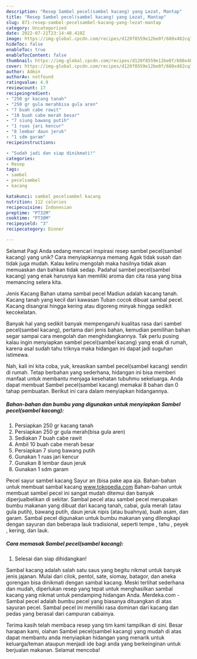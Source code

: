 ```yaml
---
description: "Resep Sambel pecel(sambel kacang) yang Lezat, Mantap"
title: "Resep Sambel pecel(sambel kacang) yang Lezat, Mantap"
slug: 871-resep-sambel-pecelsambel-kacang-yang-lezat-mantap
category: Uncategorized
date: 2022-07-21T23:14:48.410Z
image: https://img-global.cpcdn.com/recipes/d120f8559e12be0f/680x482cq70/sambel-pecelsambel-kacang-foto-resep-utama.jpg
hideToc: false
enableToc: true
enableTocContent: false
thumbnail: https://img-global.cpcdn.com/recipes/d120f8559e12be0f/680x482cq70/sambel-pecelsambel-kacang-foto-resep-utama.jpg
cover: https://img-global.cpcdn.com/recipes/d120f8559e12be0f/680x482cq70/sambel-pecelsambel-kacang-foto-resep-utama.jpg
author: Admin
authorAv: notfound
ratingvalue: 4.9
reviewcount: 17
recipeingredient:
- "250 gr kacang tanah"
- "250 gr gula merahbisa gula aren"
- "7 buah cabe rawit"
- "10 buah cabe merah besar"
- "7 siung bawang putih"
- "1 ruas jari kencur"
- "8 lembar daun jeruk"
- "1 sdm garam"
recipeinstructions:

- "Sudah jadi dan siap dinikmati!"
categories:
- Resep
tags:
- sambel
- pecelsambel
- kacang

katakunci: sambel pecelsambel kacang 
nutrition: 112 calories
recipecuisine: Indonesian
preptime: "PT32M"
cooktime: "PT30M"
recipeyield: "3"
recipecategory: Dinner

---
```



Selamat Pagi Anda sedang mencari inspirasi resep sambel pecel(sambel kacang) yang unik? Cara menyiapkannya memang Agak tidak susah dan tidak juga mudah. Kalau keliru mengolah maka hasilnya tidak akan memuaskan dan bahkan tidak sedap. Padahal sambel pecel(sambel kacang) yang enak harusnya kan memiliki aroma dan cita rasa yang bisa memancing selera kita.


Jenis Kacang Bahan utama sambal pecel Madiun adalah kacang tanah. Kacang tanah yang kecil dari kawasan Tuban cocok dibuat sambal pecel. Kacang disangrai hingga kering atau digoreng minyak hingga sedikit kecokelatan.

Banyak hal yang sedikit banyak mempengaruhi kualitas rasa dari sambel pecel(sambel kacang), pertama dari jenis bahan, kemudian pemilihan bahan segar sampai cara mengolah dan menghidangkannya. Tak perlu pusing kalau ingin menyiapkan sambel pecel(sambel kacang) yang enak di rumah, karena asal sudah tahu triknya maka hidangan ini dapat jadi suguhan istimewa.


Nah, kali ini kita coba, yuk, kreasikan sambel pecel(sambel kacang) sendiri di rumah. Tetap berbahan yang sederhana, hidangan ini bisa memberi manfaat untuk membantu menjaga kesehatan tubuhmu sekeluarga. Anda dapat membuat Sambel pecel(sambel kacang) memakai 8 bahan dan 0 tahap pembuatan. Berikut ini cara dalam menyiapkan hidangannya.

<!--inarticleads1-->

##### Bahan-bahan dan bumbu yang digunakan untuk menyiapkan Sambel pecel(sambel kacang):

1. Persiapkan 250 gr kacang tanah
1. Persiapkan 250 gr gula merah(bisa gula aren)
1. Sediakan 7 buah cabe rawit
1. Ambil 10 buah cabe merah besar
1. Persiapkan 7 siung bawang putih
1. Gunakan 1 ruas jari kencur
1. Gunakan 8 lembar daun jeruk
1. Gunakan 1 sdm garam


Pecel sayur sambel kacang Sayur an (bisa pake apa aja. Bahan-bahan untuk membuat sambal kacang www.tokopedia.com Bahan-bahan untuk membuat sambel pecel ini sangat mudah ditemui dan banyak diperjualbelikan di sekitar. Sambal pecel atau sambel pecel merupakan bumbu makanan yang dibuat dari kacang tanah, cabai, gula merah (atau gula putih), bawang putih, daun jeruk nipis (atau buahnya), buah asam, dan garam. Sambal pecel digunakan untuk bumbu makanan yang dilengkapi dengan sayuran dan beberapa lauk tradisional, seperti tempe , tahu , peyek , kering, dan lauk. 

<!--inarticleads2-->

##### Cara memasak Sambel pecel(sambel kacang):


1. Selesai dan siap dihidangkan!

Sambal kacang adalah salah satu saus yang begitu nikmat untuk banyak jenis jajanan. Mulai dari cilok, pentol, sate, siomay, batagor, dan aneka gorengan bisa dinikmati dengan sambal kacang. Meski terlihat sederhana dan mudah, diperlukan resep yang tepat untuk menghasilkan sambal kacang yang nikmat untuk pendamping hidangan Anda. Merdeka.com - Sambal pecel adalah bumbu pecel yang biasanya dituangkan di atas sayuran pecel. Sambal pecel ini memiliki rasa dominan dari kacang dan pedas yang berasal dari campuran cabainya. 

Terima kasih telah membaca resep yang tim kami tampilkan di sini. Besar harapan kami, olahan Sambel pecel(sambel kacang) yang mudah di atas dapat membantu anda menyiapkan hidangan yang menarik untuk keluarga/teman ataupun menjadi ide bagi anda yang berkeinginan untuk berjualan makanan. Selamat mencoba!
